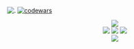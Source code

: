 ![.](https://komarev.com/ghpvc/?username=Jurdio&color=yellowgreen)  [![codewars](https://www.codewars.com/users/DmytroKupets/badges/micro)](https://www.codewars.com/users/DmytroKupets)
<div align="center">
    <img src="https://readme-typing-svg.demolab.com?font=Fira+Code&duration=4500&pause=500&center=true&vCenter=true&random=false&width=350&lines=Java+Developer;Software+Development+Engineer">
</div>
<div align="center">
    <img src="http://github-profile-summary-cards.vercel.app/api/cards/profile-details?username=Jurdio&theme=ayu_mirage">
    <img src="http://github-profile-summary-cards.vercel.app/api/cards/repos-per-language?username=Jurdio&theme=ayu_mirage">
    <img src="http://github-profile-summary-cards.vercel.app/api/cards/stats?username=Jurdio&theme=ayu_mirage">
</div>

<div align="center">
    <img src="https://quotes-github-readme.vercel.app/api?type=horizontal&theme=nord">
</div>
